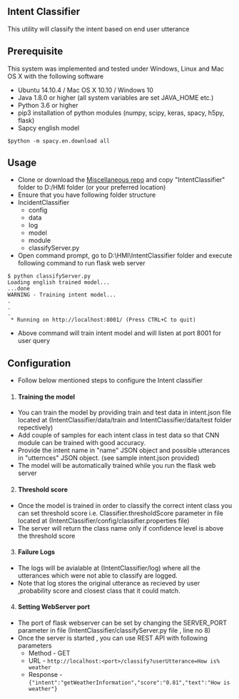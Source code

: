 ## Intent Classifier
This utility will classify the intent based on end user utterance

Prerequisite
-----------
This system was implemented and tested under Windows, Linux and Mac OS X with the following software 

+ Ubuntu 14.10.4 / Mac OS X 10.10 / Windows 10
+ Java 1.8.0 or higher (all system variables are set JAVA_HOME etc.)
+ Python 3.6 or higher
+ pip3 installation of python modules (numpy, scipy, keras, spacy, h5py, flask)
+ Sapcy english model

```
$python -m spacy.en.download all

```

Usage
-----
+ Clone or download the [Miscellaneous repo](https://github.com/hmi-digital/Miscelleinious) and copy "IntentClassifier" folder to D:/HMI folder (or your preferred location)
+ Ensure that you have following folder structure
+ IncidentClassifier
	+ config
	+ data
	+ log
	+ model
	+ module
	+ classifyServer.py
+ Open command prompt, go to D:\HMI\IntentClassifier folder and execute following command to run flask web server
```
$ python classifyServer.py
Loading english trained model...
...done
WARNING - Training intent model...
.
.
.
 * Running on http://localhost:8001/ (Press CTRL+C to quit)
```
+ Above command will train intent model and will listen at port 8001 for user query

Configuration
-------------
+ Follow below mentioned steps to configure the Intent classifier
1. <h4>Training the model</h4>
+ You can train the model by providing train and test data in intent.json file located at (IntentClassifier/data/train and IntentClassifier/data/test folder repectively)
+ Add couple of samples for each intent class in test data so that CNN module can be trained with good accuracy.
+ Provide the intent name in "name" JSON object and possible utterances in "utternces" JSON object. (see sample intent.json provided)
+ The model will be automatically trained while you run the flask web server
2. <h4>Threshold score</h4>
+ Once the model is trained in order to classify the correct intent class you can set threshold score i.e. Classifier.thresholdScore parameter in file located at (IntentClassifier/config/classifier.properties file)
+ The server will return the class name only if confidence level is above the threshold score
3. <h4>Failure Logs</h4>
+ The logs will be avialable at (IntentClassifier/log) where all the utterances which were not able to classify are logged.
+ Note that log stores the original utterance as recieved by user ,probability score and closest class that it could match.
4. <h4> Setting WebServer port</h4>
+ The port of flask webserver can be set by changing the SERVER_PORT parameter in file (IntentClassifier/classifyServer.py file , line no 8)
+ Once the server is started , you can use REST API with following parameters
	+ Method - GET
	+ URL - ```http://localhost:<port>/classify?userUtterance=How is% weather```
	+ Response - ```{"intent":"getWeatherInformation","score":"0.81","text":"How is weather"}```

